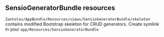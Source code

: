 ## SensioGeneratorBundle resources

`Zantolov/AppBundle/Resources/views/SensioGeneratorBundle/skeleton` contains modified Bootstrap skeleton for CRUD generators.
Create symlink in your `app/Resources/SensioGeneratorBundle`